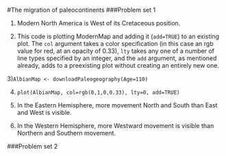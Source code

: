 #The migration of paleocontinents
###Problem set 1
1) Modern North America is West of its Cretaceous position.

2) This code is plotting ModernMap and adding it (```add=TRUE```) to an existing plot. The ```col``` argument takes a color specification (in this case an rgb value for red, at an opacity of 0.33), ```lty``` takes any one of a number of line types specified by an integer, and the ```add``` argument, as mentioned already, adds to a preexisting plot without creating an entirely new one.

3)```AlbianMap <- downloadPaleogeography(Age=110)```

4) ```plot(AlbianMap, col=rgb(0,1,0,0.33), lty=0, add=TRUE)```

5) In the Eastern Hemisphere, more movement North and South than East and West is visible.

6) In the Western Hemisphere, more Westward movement is visible than Northern and Southern movement.

###Problem set 2

